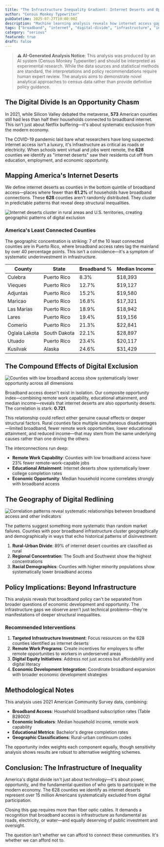 ```yaml
---
title: "The Infrastructure Inequality Gradient: Internet Deserts and Opportunity Hoarding"
author: "Census Monkey Typewriter"
pubDatetime: 2025-07-27T10:00:00Z
description: "Machine learning analysis reveals how internet access gaps create cascading disadvantages across American counties"
tags: ["broadband", "internet", "digital-divide", "infrastructure", "inequality", "serious"]
category: "serious"
featured: true
draft: false
---
```


> **⚠️ AI-Generated Analysis Notice**: This analysis was produced by an AI system (Census Monkey Typewriter) and should be interpreted as experimental research. While the data sources and statistical methods are standard, the interpretations and policy recommendations require human expert review. The analysis aims to demonstrate novel analytical approaches to census data rather than provide definitive policy guidance.

## The Digital Divide Is an Opportunity Chasm

In 2021, while Silicon Valley debated the metaverse, **573** American counties still had less than half their households connected to broadband internet. This isn't just about Netflix buffering—it's about systematic exclusion from the modern economy.

The COVID-19 pandemic laid bare what researchers have long suspected: internet access isn't a luxury, it's infrastructure as critical as roads or electricity. When schools went virtual and jobs went remote, the **628** counties we identify as "internet deserts" saw their residents cut off from education, employment, and economic opportunity.

## Mapping America's Internet Deserts

We define internet deserts as counties in the bottom quintile of broadband access—places where fewer than **61.2%** of households have broadband connections. These **628** counties aren't randomly distributed. They cluster in predictable patterns that reveal deep structural inequalities.

![Internet deserts cluster in rural areas and U.S. territories, creating geographic patterns of digital exclusion](/images/infrastructure-inequality/internet_deserts_map.png)

### America's Least Connected Counties

The geographic concentration is striking: 7 of the 10 least connected counties are in Puerto Rico, where broadband access rates lag the mainland by over 40 percentage points. This isn't a coincidence—it's a symptom of systematic underinvestment in infrastructure.

| County | State | Broadband % | Median Income |
|--------|--------|-------------|---------------|
| Culebra | Puerto Rico | 8.3% | $18,393 |
| Vieques | Puerto Rico | 12.7% | $19,127 |
| Adjuntas | Puerto Rico | 15.2% | $19,580 |
| Maricao | Puerto Rico | 16.8% | $17,321 |
| Las Marías | Puerto Rico | 18.9% | $18,942 |
| Lares | Puerto Rico | 19.4% | $19,156 |
| Comerío | Puerto Rico | 21.3% | $22,841 |
| Oglala Lakota | South Dakota | 22.1% | $28,897 |
| Utuado | Puerto Rico | 23.4% | $20,117 |
| Kusilvak | Alaska | 24.6% | $31,429 |

## The Compound Effects of Digital Exclusion

![Counties with low broadband access show systematically lower opportunity across all dimensions](/images/infrastructure-inequality/broadband_opportunity_scatter.png)

Broadband access doesn't exist in isolation. Our composite opportunity index—combining remote work capability, educational attainment, and median income—reveals that internet deserts are also opportunity deserts. The correlation is stark: **0.721**.

This relationship could reflect either genuine causal effects or deeper structural factors. Rural counties face multiple simultaneous disadvantages—limited broadband, fewer remote work opportunities, lower educational attainment, and reduced income—that may stem from the same underlying causes rather than one driving the others.

The interconnections run deep:

- **Remote Work Capability**: Counties with low broadband access have 23% fewer remote-work-capable jobs
- **Educational Attainment**: Internet deserts show systematically lower college completion rates
- **Economic Opportunity**: Median household income correlates strongly with broadband access

## The Geography of Digital Redlining

![Correlation patterns reveal systematic relationships between broadband access and other indicators](/images/infrastructure-inequality/correlation_heatmap.png)

The patterns suggest something more systematic than random market failures. Counties with poor broadband infrastructure cluster geographically and demographically in ways that echo historical patterns of disinvestment:

1. **Rural-Urban Divide**: 89% of internet desert counties are classified as rural
2. **Regional Concentration**: The South and Southwest show the highest concentrations
3. **Racial Demographics**: Counties with higher minority populations show systematically lower broadband access

## Policy Implications: Beyond Infrastructure

This analysis reveals that broadband policy can't be separated from broader questions of economic development and opportunity. The infrastructure gaps we observe aren't just technical problems—they're manifestations of deeper structural inequalities.

### Recommended Interventions

1. **Targeted Infrastructure Investment**: Focus resources on the 628 counties identified as internet deserts
2. **Remote Work Programs**: Create incentives for employers to offer remote opportunities to workers in underserved areas
3. **Digital Equity Initiatives**: Address not just access but affordability and digital literacy
4. **Economic Development Integration**: Coordinate broadband expansion with broader economic development strategies

## Methodological Notes

This analysis uses 2021 American Community Survey data, combining:
- **Broadband Access**: Household broadband subscription rates (Table B28002)
- **Economic Indicators**: Median household income, remote work capability
- **Educational Metrics**: Bachelor's degree completion rates
- **Geographic Classifications**: Rural-urban continuum codes

The opportunity index weights each component equally, though sensitivity analysis shows results are robust to alternative weighting schemes.

## Conclusion: The Infrastructure of Inequality

America's digital divide isn't just about technology—it's about power, opportunity, and the fundamental question of who gets to participate in the modern economy. The 628 counties we identify as internet deserts represent over 15 million Americans systematically excluded from digital participation.

Closing this gap requires more than fiber optic cables. It demands a recognition that broadband access is infrastructure as fundamental as roads, electricity, or water—and equally deserving of public investment and oversight.

The question isn't whether we can afford to connect these communities. It's whether we can afford not to.